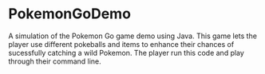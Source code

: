 # PokemonGoDemo
A simulation of the Pokemon Go game demo using Java. This game lets the player use different pokeballs and items 
to enhance their chances of sucessfully catching a wild Pokemon. The player run this code and play through their 
command line.



